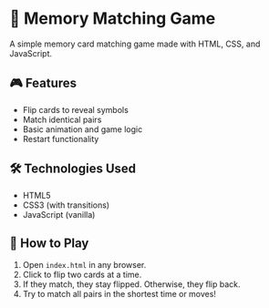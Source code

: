 # 🧠 Memory Matching Game

A simple memory card matching game made with HTML, CSS, and JavaScript.

## 🎮 Features

- Flip cards to reveal symbols
- Match identical pairs
- Basic animation and game logic
- Restart functionality

## 🛠 Technologies Used

- HTML5
- CSS3 (with transitions)
- JavaScript (vanilla)

## 🚀 How to Play

1. Open `index.html` in any browser.
2. Click to flip two cards at a time.
3. If they match, they stay flipped. Otherwise, they flip back.
4. Try to match all pairs in the shortest time or moves!


